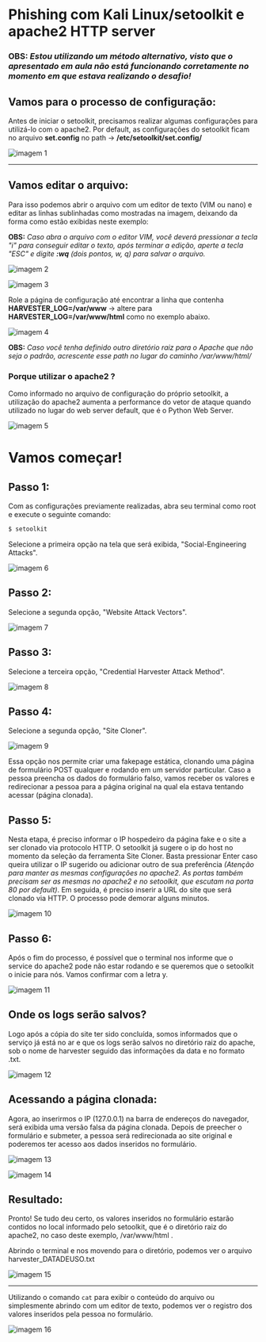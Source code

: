 # Phishing com Kali Linux/setoolkit e apache2 HTTP server
### OBS: *Estou utilizando um método alternativo, visto que o apresentado em aula não está funcionando corretamente no momento em que estava realizando o desafio!*


## Vamos para o processo de configuração:
Antes de iniciar o setoolkit, precisamos realizar algumas configurações para utilizá-lo com o apache2. Por default, as configurações do setoolkit ficam no arquivo **set.config** no path -> **/etc/setoolkit/set.config/**

![imagem 1](imagens/imagem1.PNG "imagem")

---

## Vamos editar o arquivo: 
Para isso podemos abrir o arquivo com um editor de texto (VIM ou nano) e editar as linhas sublinhadas como mostradas na imagem, deixando da forma como estão exibidas neste exemplo:

**OBS:** *Caso abra o arquivo com o editor VIM, você deverá pressionar a tecla "i" para conseguir editar o texto, após terminar a edição, aperte a tecla "ESC" e digite **:wq** (dois pontos, w, q) para salvar o arquivo.*

![imagem 2](imagens/imagem2.PNG "imagem")

![imagem 3](imagens/imagem3.PNG "imagem")

Role a página de configuração até encontrar a linha que contenha **HARVESTER_LOG=/var/www** -> altere para **HARVESTER_LOG=/var/www/html** como no exemplo abaixo.

![imagem 4](imagens/imagem4.PNG "imagem")

**OBS:** *Caso você tenha definido outro diretório raiz para o Apache que não seja o padrão, acrescente esse path no lugar do caminho /var/www/html/* 

### Porque utilizar o apache2 ?
Como informado no arquivo de configuração do próprio setoolkit, a utilização do apache2 aumenta a performance do vetor de ataque quando utilizado no lugar do web server default, que é o Python Web Server.

![imagem 5](imagens/imagem5.PNG "imagem")

# Vamos começar!
## Passo 1:
Com as configurações previamente realizadas, abra seu terminal como root e execute o seguinte comando:

```zsh
$ setoolkit
```
Selecione a primeira opção na tela que será exibida, "Social-Engineering Attacks".

![imagem 6](imagens/imagem6.PNG "imagem")

## Passo 2:
Selecione a segunda opção, "Website Attack Vectors".

![imagem 7](imagens/imagem7.PNG "imagem")

## Passo 3:
Selecione a terceira opção, "Credential Harvester Attack Method".

![imagem 8](imagens/imagem8.PNG "imagem")

## Passo 4:
Selecione a segunda opção, "Site Cloner".

![imagem 9](imagens/imagem9.PNG "imagem")

Essa opção nos permite criar uma fakepage estática, clonando uma página de formulário POST qualquer e rodando em um servidor particular. Caso a pessoa preencha os dados do formulário falso, vamos receber os valores e redirecionar a pessoa para a página original na qual ela estava tentando acessar (página clonada).

## Passo 5:
Nesta etapa, é preciso informar o IP hospedeiro da página fake e o site a ser clonado via protocolo HTTP. O setoolkit já sugere o ip do host no momento da seleção da ferramenta Site Cloner. Basta pressionar Enter caso queira utilizar o IP sugerido ou adicionar outro de sua preferência *(Atenção para manter as mesmas configurações no apache2. As portas também precisam ser as mesmas no apache2 e no setoolkit, que escutam na porta 80 por default)*. Em seguida, é preciso inserir a URL do site que será clonado via HTTP. O processo pode demorar alguns minutos.

![imagem 10](imagens/imagem10.PNG "imagem")


## Passo 6:
Após o fim do processo, é possível que o terminal nos informe que o service do apache2 pode não estar rodando e se queremos que o setoolkit o inicie para nós. Vamos confirmar com a letra y.

![imagem 11](imagens/imagem11.PNG "imagem")

## Onde os logs serão salvos?
Logo após a cópia do site ter sido concluída, somos informados que o serviço já está no ar e que os logs serão salvos no diretório raiz do apache, sob o nome de harvester seguido das informações da data e no formato .txt.

![imagem 12](imagens/imagem12.PNG "imagem")

## Acessando a página clonada:
Agora, ao inserirmos o IP (127.0.0.1) na barra de endereços do navegador, será exibida uma versão falsa da página clonada. Depois de preecher o formulário e submeter, a pessoa será redirecionada ao site original e poderemos ter acesso aos dados inseridos no formulário.    

![imagem 13](imagens/imagem13.PNG "imagem")

![imagem 14](imagens/imagem14.PNG "imagem")

## Resultado:
Pronto! Se tudo deu certo, os valores inseridos no formulário estarão contidos no local informado pelo setoolkit, que é o diretório raiz do apache2, no caso deste exemplo, /var/www/html .

Abrindo o terminal e nos movendo para o diretório, podemos ver o arquivo harvester_DATADEUSO.txt

![imagem 15](imagens/imagem15.PNG "imagem")

---

Utilizando o comando ```cat``` para exibir o conteúdo do arquivo ou simplesmente abrindo com um editor de texto, podemos ver o registro dos valores inseridos pela pessoa no formulário.

![imagem 16](imagens/imagem16.PNG "imagem")
